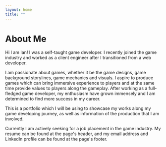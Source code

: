 ```yaml
---
layout: home
title: "" 
---
```


# About Me

Hi I am Ian! I was a self-taught game developer. I recently joined the game industry and worked as a client engineer after I transitioned from a web developer.

I am passionate about games, whether it be the game designs, game background storylines, game mechanics and visuals. I aspire to produce games which can bring immersive experience to players and at the same time provide values to players along the gameplay. After working as a full-fledged game developer, my enthusiasm have grown immensely and I am determined to find more success in my career.

This is a portfolio which I will be using to showcase my works along my game developing journey, as well as information of the production that I am involved.

Currently I am actively seeking for a job placement in the game industry. My resume can be found at the page's header, and my email address and LinkedIn profile can be found at the page's footer.
